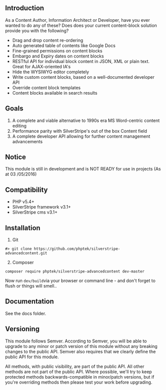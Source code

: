 ## Introduction

As a Content Author, Information Architect or Developer, have you ever wanted to do any of these? Does does your current content-block solution provide you with the following?

* Drag and drop content re-ordering
* Auto generated table of contents like Google Docs
* Fine-grained permissions on content blocks
* Embargo and Expiry dates on content blocks
* RESTful API for individual block content in JSON, XML or plain text. Great for AJAX-oriented IA's
* Hide the WYSIWYG editor completely
* Write custom content blocks, based on a well-documented developer API
* Override content block templates
* Content blocks available in search results

## Goals

 1. A complete and viable alternative to 1990s era MS Word-centric content editing
 2. Performance parity with SilverStripe's out of the box Content field
 3. A complete developer API allowing for further content management advancements

## Notice

This module is still in development and is NOT READY for use in projects (As at 03 /05/2016) 

## Compatibility

* PHP v5.4+
* SilverStripe framework v3.1+
* SilverStripe cms v3.1+

## Installation

  1) Git

    #> git clone https://github.com/phptek/silverstripe-advancedcontent.git

  2) Composer

    composer require phptek/silverstripe-advancedcontent dev-master

Now run `dev/build`via your browser or command line - and don't forget to flush or things will smell..

## Documentation

See the docs folder.

## Versioning

This module follows Semver. According to Semver, you will be able to upgrade to any minor or patch version of this module without any breaking changes to the public API. Semver also requires that we clearly define the public API for this module.

All methods, with public visibility, are part of the public API. All other methods are not part of the public API. Where possible, we'll try to keep protected methods backwards-compatible in minor/patch versions, but if you're overriding methods then please test your work before upgrading.

